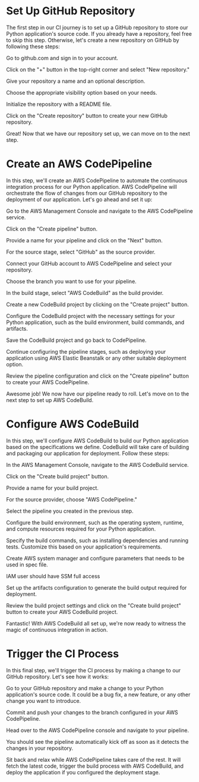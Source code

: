 # Set Up GitHub Repository
The first step in our CI journey is to set up a GitHub repository to store our Python application's source code. If you already have a repository, feel free to skip this step. Otherwise, let's create a new repository on GitHub by following these steps:

Go to github.com and sign in to your account.

Click on the "+" button in the top-right corner and select "New repository."

Give your repository a name and an optional description.

Choose the appropriate visibility option based on your needs.

Initialize the repository with a README file.

Click on the "Create repository" button to create your new GitHub repository.

Great! Now that we have our repository set up, we can move on to the next step.


# Create an AWS CodePipeline
In this step, we'll create an AWS CodePipeline to automate the continuous integration process for our Python application. AWS CodePipeline will orchestrate the flow of changes from our GitHub repository to the deployment of our application. Let's go ahead and set it up:

Go to the AWS Management Console and navigate to the AWS CodePipeline service.

Click on the "Create pipeline" button.

Provide a name for your pipeline and click on the "Next" button.

For the source stage, select "GitHub" as the source provider.

Connect your GitHub account to AWS CodePipeline and select your repository.

Choose the branch you want to use for your pipeline.

In the build stage, select "AWS CodeBuild" as the build provider.

Create a new CodeBuild project by clicking on the "Create project" button.

Configure the CodeBuild project with the necessary settings for your Python application, such as the build environment, build commands, and artifacts.

Save the CodeBuild project and go back to CodePipeline.

Continue configuring the pipeline stages, such as deploying your application using AWS Elastic Beanstalk or any other suitable deployment option.

Review the pipeline configuration and click on the "Create pipeline" button to create your AWS CodePipeline.

Awesome job! We now have our pipeline ready to roll. Let's move on to the next step to set up AWS CodeBuild.

# Configure AWS CodeBuild
In this step, we'll configure AWS CodeBuild to build our Python application based on the specifications we define. CodeBuild will take care of building and packaging our application for deployment. Follow these steps:

In the AWS Management Console, navigate to the AWS CodeBuild service.

Click on the "Create build project" button.

Provide a name for your build project.

For the source provider, choose "AWS CodePipeline."

Select the pipeline you created in the previous step.

Configure the build environment, such as the operating system, runtime, and compute resources required for your Python application.

Specify the build commands, such as installing dependencies and running tests. Customize this based on your application's requirements.

Create AWS system manager and configure parameters that needs to be used in spec file.

IAM user should have SSM full access

Set up the artifacts configuration to generate the build output required for deployment.

Review the build project settings and click on the "Create build project" button to create your AWS CodeBuild project.

Fantastic! With AWS CodeBuild all set up, we're now ready to witness the magic of continuous integration in action.

# Trigger the CI Process
In this final step, we'll trigger the CI process by making a change to our GitHub repository. Let's see how it works:

Go to your GitHub repository and make a change to your Python application's source code. It could be a bug fix, a new feature, or any other change you want to introduce.

Commit and push your changes to the branch configured in your AWS CodePipeline.

Head over to the AWS CodePipeline console and navigate to your pipeline.

You should see the pipeline automatically kick off as soon as it detects the changes in your repository.

Sit back and relax while AWS CodePipeline takes care of the rest. It will fetch the latest code, trigger the build process with AWS CodeBuild, and deploy the application if you configured the deployment stage.
